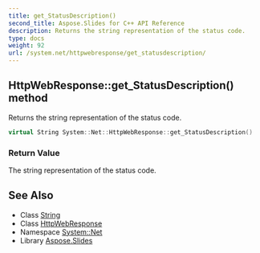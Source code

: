 ```yaml
---
title: get_StatusDescription()
second_title: Aspose.Slides for C++ API Reference
description: Returns the string representation of the status code.
type: docs
weight: 92
url: /system.net/httpwebresponse/get_statusdescription/
---
```

## HttpWebResponse::get_StatusDescription() method


Returns the string representation of the status code.

```cpp
virtual String System::Net::HttpWebResponse::get_StatusDescription()
```


### Return Value

The string representation of the status code.

## See Also

* Class [String](../../../system/string/)
* Class [HttpWebResponse](../)
* Namespace [System::Net](../../)
* Library [Aspose.Slides](../../../)